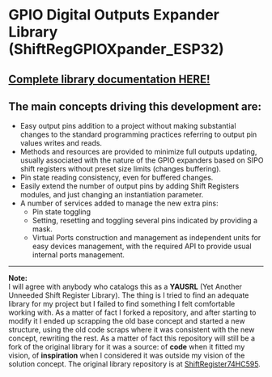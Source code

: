 # GPIO Digital Outputs Expander Library (ShiftRegGPIOXpander_ESP32)  

## [Complete library documentation HERE!](https://gabygold67.github.io/ShiftRegGPIOXpander_ESP32/)

## The main concepts driving this development are:
   - Easy output pins addition to a project without making substantial changes to the standard programming practices referring to output pin values writes and reads.  
   - Methods and resources are provided to minimize full outputs updating, usually associated with the nature of the GPIO expanders based on SIPO shift registers without preset size limits (changes buffering).
   - Pin state reading consistency, even for buffered changes.
   - Easily extend the number of output pins by adding Shift Registers modules, and just changing an instantiation parameter.  
   - A number of services added to manage the new extra pins:
      - Pin state toggling
      - Setting, resetting and toggling several pins indicated by providing a mask.
      - Virtual Ports construction and management as independent units for easy devices management, with the required API to provide usual internal ports management.  

---  
   **Note:**  
   I will agree with anybody who catalogs this as a **YAUSRL** (Yet Another Unneeded Shift Register Library). The thing is I tried to find an adequate library for my project but I failed to find something I felt comfortable working with. As a matter of fact I forked a repository, and after starting to modify it I ended up scrapping the old base concept and started a new structure, using the old code scraps where it was consistent with the new concept, rewriting the rest. As a matter of fact this repository will still be a fork of the original library for it was a source: of **code** when it fitted my vision, of **inspiration** when I considered it was outside my vision of the solution concept. The original library repository is at [ShiftRegister74HC595](https://github.com/Simsso/ShiftRegister74HC595).